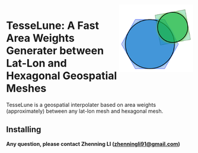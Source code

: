 
<img align="right" src="https://raw.githubusercontent.com/lzhenn/tesselune/master/tesselune.png" alt="TesseLune Logo" width="200">

# TesseLune: A Fast Area Weights Generater between Lat-Lon and Hexagonal Geospatial Meshes 

TesseLune is a geospatial interpolater based on area weights (approximately) between any lat-lon mesh and hexagonal mesh.


## Installing


**Any question, please contact Zhenning LI (zhenningli91@gmail.com)**
